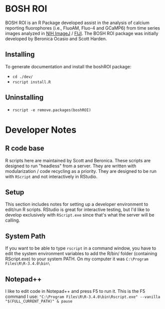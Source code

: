 # BOSH ROI
BOSH ROI is an R Package developed assist in the analysis of calcium reporting fluorophores (i.e., FluoAM, Fluo-4 and GCaMP6) from time series images analyzed in [NIH ImageJ](https://imagej.nih.gov/ij/index.html) / [FIJI](http://fiji.sc/). The BOSH ROI package was initially developed by Beronica Ocasio and Scott Harden.

## Installing
To generate documentation and install the boshROI package:
* `cd ./dev/`
* `rscript install.R`

## Uninstalling
* `rscript -e remove.packages(boshROI)`

# Developer Notes

## R code base
R scripts here are maintained by Scott and Beronica. These scripts are designed to run "headless" from a server. They are written with modularization / code recycling as a priority. They are designed to be run with `RScript` and not interactively in RStudio.

## Setup
This section includes notes for setting up a developer environment to edit/run R scripts. RStudio is great for interactive testing, but I'd like to develop exclusively with `RScript.exe` since that's what the server will be calling.

## System Path
If you want to be able to type `rscript` in a command window, you have to edit the system environment variables to add the R/bin/ folder (containing RScript.exe) to your system PATH. On my computer it was `C:\Program Files\R\R-3.4.0\bin\`

## Notepad++
I like to edit code in Notepad++ and press F5 to run it. This is the F5 command I use: `"C:\Program Files\R\R-3.4.0\bin\Rscript.exe" --vanilla "$(FULL_CURRENT_PATH)" & pause`